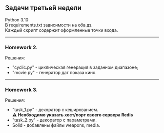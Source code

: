 ## Задачи третьей недели
  
Python 3.10  
В requirements.txt зависимости на оба дз.  
Каждый скрипт содержит оформленные точки входа.  

---
### Homework 2.
Решения:
* "cyclic.py" - циклическая генерация в заданном диапазоне;
* "movie.py" - генератор дат показа кино.
---
### Homework 3.
Решения:
* "task_1.py" - декоратор с кешированием.  
:warning: **Необходимо указать хост/порт своего сервера Redis**
* "task_2.py" - декоратор с параметрами.  
* Solid - добавлены файлы weapons, media.  


